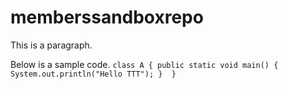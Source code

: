 # memberssandboxrepo

This is a paragraph.

Below is a sample code.
    ```
    class A {
        public static void main() {
	    System.out.println("Hello TTT");
        } 
    }
    ```

